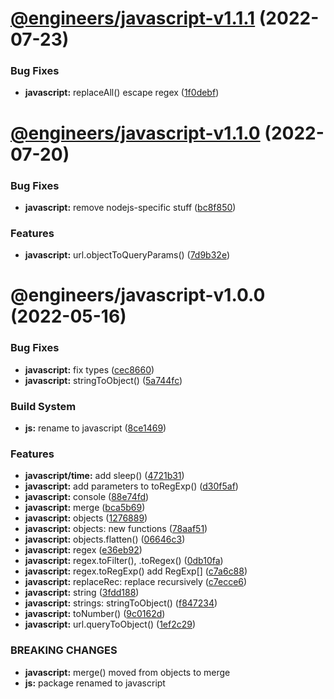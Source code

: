 # [@engineers/javascript-v1.1.1](https://github.com/eng-dibo/dibo/compare/@engineers/javascript-v1.1.0...@engineers/javascript-v1.1.1) (2022-07-23)

### Bug Fixes

- **javascript:** replaceAll() escape regex ([1f0debf](https://github.com/eng-dibo/dibo/commit/1f0debfb3c9a6b0cf1803190187030550ef8d739))

# [@engineers/javascript-v1.1.0](https://github.com/eng-dibo/dibo/compare/@engineers/javascript-v1.0.0...@engineers/javascript-v1.1.0) (2022-07-20)

### Bug Fixes

- **javascript:** remove nodejs-specific stuff ([bc8f850](https://github.com/eng-dibo/dibo/commit/bc8f850e81f041c7ae797eb73db675185ea735d9))

### Features

- **javascript:** url.objectToQueryParams() ([7d9b32e](https://github.com/eng-dibo/dibo/commit/7d9b32e19dce815d56de084ae8fa05a4883b3193))

# @engineers/javascript-v1.0.0 (2022-05-16)

### Bug Fixes

- **javascript:** fix types ([cec8660](https://github.com/eng-dibo/dibo/commit/cec8660a6696d6ec4372c9e571ec7465dfb14d8b))
- **javascript:** stringToObject() ([5a744fc](https://github.com/eng-dibo/dibo/commit/5a744fc0a5b54f89ff6fb37cae49ffb83cbbc4c9))

### Build System

- **js:** rename to javascript ([8ce1469](https://github.com/eng-dibo/dibo/commit/8ce1469a2ab211896abd42449946d421c45151db))

### Features

- **javascript/time:** add sleep() ([4721b31](https://github.com/eng-dibo/dibo/commit/4721b31b3724e9ad83e2d21637011de76cfea8ce))
- **javascript:** add parameters to toRegExp() ([d30f5af](https://github.com/eng-dibo/dibo/commit/d30f5afc7b4c959d619d1641eec373141ede06bd))
- **javascript:** console ([88e74fd](https://github.com/eng-dibo/dibo/commit/88e74fde6ed29d3a8db59ea15483d1ed199c5de2))
- **javascript:** merge ([bca5b69](https://github.com/eng-dibo/dibo/commit/bca5b695266905f2e4a233c14454d2a385636366))
- **javascript:** objects ([1276889](https://github.com/eng-dibo/dibo/commit/1276889f0d6506601983fd1c183836dc89ad4033))
- **javascript:** objects: new functions ([78aaf51](https://github.com/eng-dibo/dibo/commit/78aaf51358feaefef63798c352d4a39eb2745f39))
- **javascript:** objects.flatten() ([06646c3](https://github.com/eng-dibo/dibo/commit/06646c39e41de793ca4d0664bf67ac2f1e9a0418))
- **javascript:** regex ([e36eb92](https://github.com/eng-dibo/dibo/commit/e36eb92c9a565ba4a52a439f2be20d744e6f267c))
- **javascript:** regex.toFilter(), .toRegex() ([0db10fa](https://github.com/eng-dibo/dibo/commit/0db10fa4b4a057ec89c95f07ae8329aac22e5f74))
- **javascript:** regex.toRegExp() add RegExp[] ([c7a6c88](https://github.com/eng-dibo/dibo/commit/c7a6c8843d808d9f39e1a655e1c3ccfee69d9d3f))
- **javascript:** replaceRec: replace recursively ([c7ecce6](https://github.com/eng-dibo/dibo/commit/c7ecce60e290ca8901b9e6bd26531f4532c0b5dc))
- **javascript:** string ([3fdd188](https://github.com/eng-dibo/dibo/commit/3fdd188a9e8dad22040d43ec02125e1b27a993b2))
- **javascript:** strings: stringToObject() ([f847234](https://github.com/eng-dibo/dibo/commit/f847234dcd610baef7c2cef08f4db258bc304b3b))
- **javascript:** toNumber() ([9c0162d](https://github.com/eng-dibo/dibo/commit/9c0162df2019ea2a09698b0e2b378f469d8b2b79))
- **javascript:** url.queryToObject() ([1ef2c29](https://github.com/eng-dibo/dibo/commit/1ef2c29110d6a562c999bfe2be9844690a4d4f8a))

### BREAKING CHANGES

- **javascript:** merge() moved from objects to merge
- **js:** package renamed to javascript
